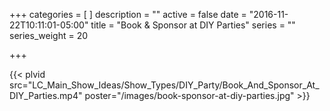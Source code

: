 +++
categories = [
]
description = ""
active = false
date = "2016-11-22T10:11:01-05:00"
title = "Book & Sponsor at DIY Parties"
series = ""
series_weight = 20

+++

{{< plvid src="LC_Main_Show_Ideas/Show_Types/DIY_Party/Book_And_Sponsor_At_DIY_Parties.mp4" poster="/images/book-sponsor-at-diy-parties.jpg" >}}
